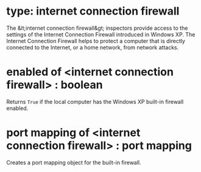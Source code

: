 # type: internet connection firewall

The &amp;lt;internet connection firewall&amp;gt; inspectors provide access to the settings of the Internet Connection Firewall introduced in Windows XP. The Internet Connection Firewall helps to protect a computer that is directly connected to the Internet, or a home network, from network attacks.

# enabled of &lt;internet connection firewall&gt; : boolean

Returns `True` if the local computer has the Windows XP built-in firewall enabled.

# port mapping of &lt;internet connection firewall&gt; : port mapping

Creates a port mapping object for the built-in firewall.
